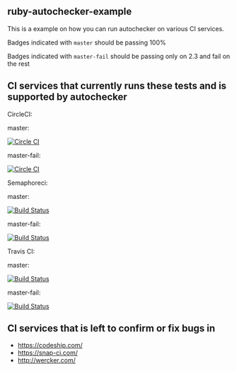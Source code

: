## ruby-autochecker-example

This is a example on how you can run autochecker on various CI services.

Badges indicated with `master` should be passing 100%

Badges indicated with `master-fail` should be passing only on 2.3 and fail on the rest

## CI services that currently runs these tests and is supported by autochecker

CircleCI:

master:

[![Circle CI](https://circleci.com/gh/VictorBjelkholm/ruby-autochecker-example.svg?style=svg)](https://circleci.com/gh/VictorBjelkholm/ruby-autochecker-example)

master-fail:

[![Circle CI](https://circleci.com/gh/VictorBjelkholm/ruby-autochecker-example/tree/master-fail.svg?style=svg)](https://circleci.com/gh/VictorBjelkholm/ruby-autochecker-example/tree/master-fail)

Semaphoreci:

master:

[![Build Status](https://semaphoreci.com/api/v1/victorbjelkholm/ruby-autochecker-example/branches/master/badge.svg)](https://semaphoreci.com/victorbjelkholm/ruby-autochecker-example)

master-fail:

[![Build Status](https://semaphoreci.com/api/v1/victorbjelkholm/ruby-autochecker-example/branches/master-fail/badge.svg)](https://semaphoreci.com/victorbjelkholm/ruby-autochecker-example)

Travis CI:

master:

[![Build Status](https://travis-ci.org/VictorBjelkholm/ruby-autochecker-example.svg?branch=master)](https://travis-ci.org/VictorBjelkholm/ruby-autochecker-example)

master-fail:

[![Build Status](https://travis-ci.org/VictorBjelkholm/ruby-autochecker-example.svg?branch=master-fail)](https://travis-ci.org/VictorBjelkholm/ruby-autochecker-example)

## CI services that is left to confirm or fix bugs in

* https://codeship.com/
* https://snap-ci.com/
* http://wercker.com/
